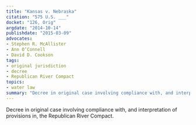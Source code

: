 ```yaml
---
title: "Kansas v. Nebraska"
citation: "575 U.S. ___"
docket: "126, Orig"
argdate: "2014-10-14"
publishdate: "2015-03-09"
advocates:
- Stephen R. McAllister
- Ann O’Connell
- David D. Cookson
tags:
- original jurisdiction
- decree
- Republican River Compact
topics:
- water law
summary: "Decree in original case involving compliance with, and interpretation of provisions in, the Republican River Compact."
---
```

Decree in original case involving compliance with, and interpretation of provisions in, the Republican River Compact.